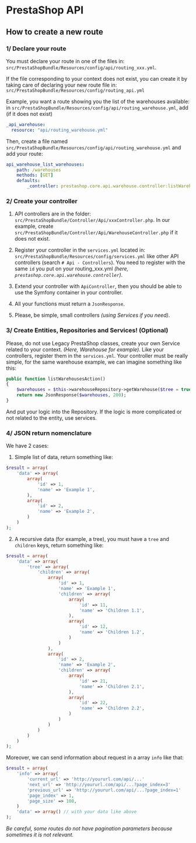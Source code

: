 # PrestaShop API

## How to create a new route

### 1/ Declare your route
You must declare your route in one of the files in:
`src/PrestaShopBundle/Resources/config/api/routing_xxx.yml`.

If the file corresponding to your context does not exist, you can create it by taking care of declaring your new route file in:
`src/PrestaShopBundle/Resources/config/routing_api.yml`

Example, you want a route showing you the list of the warehouses available: in `src/PrestaShopBundle/Resources/config/api/routing_warehouse.yml`, add (if it does not exist)
```yml
_api_warehouse:
  resource: "api/routing_warehouse.yml"
```
Then, create a file named `src/PrestaShopBundle/Resources/config/api/routing_warehouse.yml` and add your route:
```yml
api_warehouse_list_warehouses:
    path: /warehouses
    methods: [GET]
    defaults:
        _controller: prestashop.core.api.warehouse.controller:listWarehousesAction

```

### 2/ Create your controller
1) API controllers are in the folder: `src/PrestaShopBundle/Controller/Api/xxxController.php`.
In our example, create `src/PrestaShopBundle/Controller/Api/WarehouseController.php` if it does not exist.

2) Register your controller in the `services.yml` located in: `src/PrestaShopBundle/Resources/config/services.yml` like other API controllers (search `# Api - Controllers`).
 You need to register with the same `id` you put on your routing_xxx.yml _(here, `prestashop.core.api.warehouse.controller`)_.

3) Extend your controller with `ApiController`, then you should be able to use the Symfony container in your controller.

4) All your functions must return a `JsonResponse`.

5) Please, be simple, small controllers _(using Services if you need)_.

### 3/ Create Entities, Repositories and Services! (Optional)
Please, do not use Legacy PrestaShop classes, create your own Service related to your context. _(Here, Warehouse for example)_. Like your controllers, register them in the `services.yml`.
Your controller must be really simple, for the same warehouse example, we can imagine something like this:

```php
public function listWarehousesAction()
{
    $warehouses = $this->warehouseRepository->getWarehouse($tree = true);
    return new JsonResponse($warehouses, 200);
}
```

And put your logic into the Repository. If the logic is more complicated or not related to the entity, use services.

### 4/ JSON return nomenclature
We have 2 cases:
1) Simple list of data, return something like:
```php
$result = array(
    'data' => array(
        array(
            'id' => 1,
            'name' => 'Example 1',
        ),
        array(
            'id' => 2,
            'name' => 'Example 2',
        )
    )
);
```

2) A recursive data (for example, a tree), you must have a `tree` and `children` keys, return something like:
```php
$result = array(
    'data' => array(
        'tree' => array(
            'children' => array(
                array(
                    'id' => 1,
                    'name' => 'Example 1',
                    'children' => array(
                        array(
                            'id' => 11,
                            'name' => 'Children 1.1',
                        ),
                        array(
                            'id' => 12,
                            'name' => 'Children 1.2',
                        )
                    )
                ),
                array(
                    'id' => 2,
                    'name' => 'Example 2',
                    'children' => array(
                        array(
                            'id' => 21,
                            'name' => 'Children 2.1',
                        ),
                        array(
                            'id' => 22,
                            'name' => 'Children 2.2',
                        )
                    )
                )
            )
        )
    )
);
```
Moreover, we can send information about request in a array `info` like that:
```php
$result = array(
    'info' => array(
        'current_url' => 'http://yoururl.com/api/...'
        'next_url' => 'http://yoururl.com/api/...?page_index=3'
        'previous_url' => 'http://yoururl.com/api/...?page_index=1'
        'page_index' => 1,
        'page_size' => 100,
    )
    'data' => array() // with your data like above
);
```
_Be careful, some routes do not have pagination parameters because sometimes it is not relevant._
